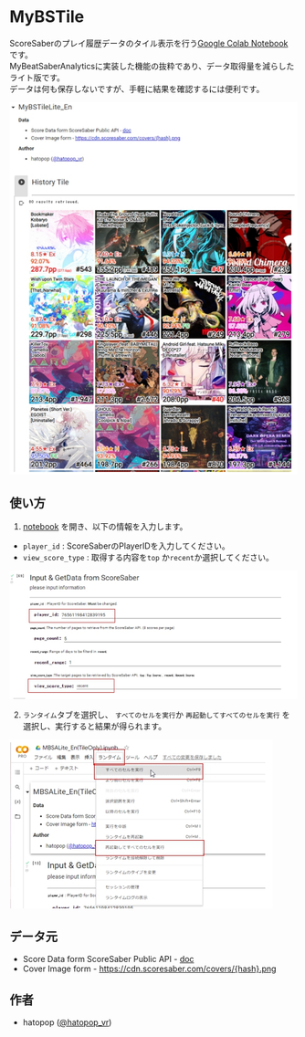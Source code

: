 # MyBSTile
ScoreSaberのプレイ履歴データのタイル表示を行う[Google Colab Notebook](https://colab.research.google.com/github/hatopopvr/MyBSTile/blob/main/MyBSTile_En.ipynb) です。  
MyBeatSaberAnalyticsに実装した機能の抜粋であり、データ取得量を減らしたライト版です。   
データは何も保存しないですが、手軽に結果を確認するには便利です。

![Tile](images/images_001.jpg)

## 使い方

1. [notebook](https://colab.research.google.com/github/hatopopvr/MyBSTile/blob/main/MyBSTile_En.ipynb) を開き、以下の情報を入力します。
 - `player_id` : ScoreSaberのPlayerIDを入力してください。 
 - `view_score_type` : 取得する内容を`top` か`recent`か選択してください。 
 
![Input Form](images/images_002.jpg)
 
2. `ランタイム`タブを選択し、 `すべてのセルを実行`か `再起動してすべてのセルを実行` を選択し、実行すると結果が得られます。

![Input Form](images/images_004.jpg)

## データ元
- Score Data form ScoreSaber Public API - [doc](https://docs.scoresaber.com/)  
- Cover Image form - https://cdn.scoresaber.com/covers/{hash}.png  

## 作者
- hatopop ([@hatopop_vr](https://twitter.com/hatopop_vr))
